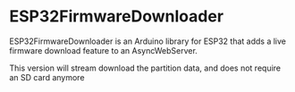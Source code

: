# ESP32FirmwareDownloader

ESP32FirmwareDownloader is an Arduino library for ESP32 that adds a live firmware download feature to an AsyncWebServer.

This version will stream download the partition data, and does not require an SD card anymore
